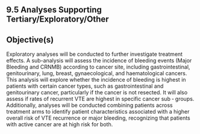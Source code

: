 ## 9.5 Analyses Supporting Tertiary/Exploratory/Other

## Objective(s)
Exploratory analyses will be conducted to further investigate treatment effects. A sub-analysis
will assess the incidence of bleeding events (Major Bleeding and CRNMB) according to cancer
site, including gastrointestinal, genitourinary, lung, breast, gynaecological, and haematological
cancers. This analysis will explore whether the incidence of bleeding is highest in patients with
certain cancer types, such as gastrointestinal and genitourinary cancer, particularly if the cancer
is not resected. It will also assess if rates of recurrent VTE are highest in specific cancer sub
‐
groups.
Additionally, analyses will be conducted combining patients across treatment arms to identify
patient characteristics associated with a higher overall risk of VTE recurrence or major bleeding,
recognizing that patients with active cancer are at high risk for both.